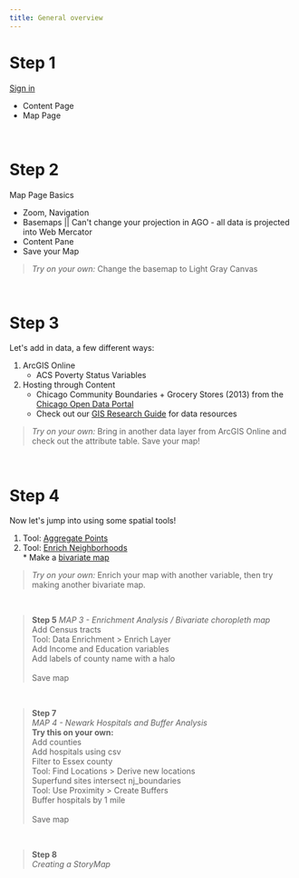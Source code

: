 ```yaml
---
title: General overview
---
```


# **Step 1** <br>
[Sign in](https://northwestern.maps.arcgis.com/home/index.html)<br>
* Content Page <br>
* Map Page <br>

<br>

# **Step 2** <br>
Map Page Basics <br>
* Zoom, Navigation <br>
* Basemaps || Can't change your projection in AGO - all data is projected into Web Mercator <br>
* Content Pane <br>
* Save your Map <br>
> *Try on your own:* Change the basemap to Light Gray Canvas

<br>

# **Step 3** <br>
Let's add in data, a few different ways:
1. ArcGIS Online
     * ACS Poverty Status Variables
3. Hosting through Content
     * Chicago Community Boundaries + Grocery Stores (2013) from the [Chicago Open Data Portal](https://data.cityofchicago.org/)<br>
     * Check out our [GIS Research Guide](https://libguides.northwestern.edu/gis) for data resources <br> 
> *Try on your own:* Bring in another data layer from ArcGIS Online and check out the attribute table. Save your map!

<br> 

# **Step 4** <br>
Now let's jump into using some spatial tools! <br>
1. Tool: [Aggregate Points](https://doc.arcgis.com/en/arcgis-online/analyze/aggregate-points.htm) <br>
2. Tool: [Enrich Neighborhoods](https://pro.arcgis.com/en/pro-app/latest/tool-reference/analysis/enrich.htm) <br>
       * Make a [bivariate map](https://www.esri.com/arcgis-blog/products/arcgis-living-atlas/mapping/multivariate-maps-what-are-they-and-how-can-i-make-them-in-arcgis/) <br>
> *Try on your own:* Enrich your map with another variable, then try making another bivariate map. 

<br> 

> **Step 5** 
> *MAP 3 - Enrichment Analysis / Bivariate choropleth map* <br>
> Add Census tracts <br>
> Tool: Data Enrichment > Enrich Layer <br>
> 	Add Income and Education variables <br>
> Add labels of county name with a halo <br>
> <br>
> Save map 

<br>

> **Step 7** <br>
> *MAP 4 - Newark Hospitals and Buffer Analysis* <br>
> **Try this on your own:** <br>
> 	Add counties <br>
> Add hospitals using csv <br>
> 	Filter to Essex county <br>
> Tool: Find Locations > Derive new locations <br>
> 	Superfund sites intersect nj_boundaries <br>
> Tool: Use Proximity > Create Buffers <br>
> 	Buffer hospitals by 1 mile <br>
> <br>
> Save map

<br>

> **Step 8** <br>
> *Creating a StoryMap*
